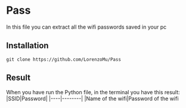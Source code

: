 # Pass
In this file you can extract all the wifi passwords saved in your pc

## Installation
`git clone https://github.com/LorenzoMu/Pass`

## Result
When you have run the Python file, in the terminal you have this result:
|SSID|Password|
|----|--------|
|Name of the wifi|Password of the wifi
